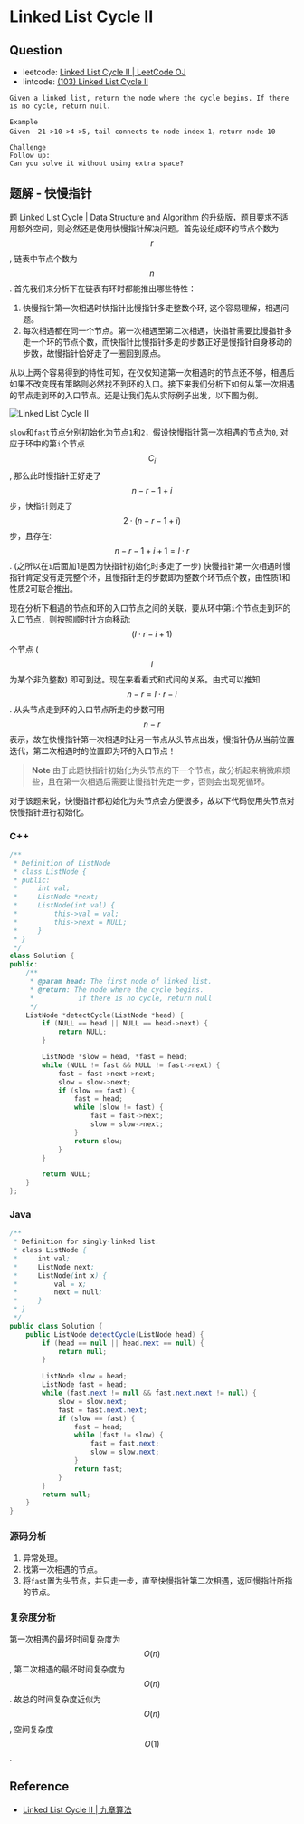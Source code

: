 # Linked List Cycle II

## Question

* leetcode: [Linked List Cycle II \| LeetCode OJ](https://leetcode.com/problems/linked-list-cycle-ii/)
* lintcode: [\(103\) Linked List Cycle II](http://www.lintcode.com/en/problem/linked-list-cycle-ii/)

```text
Given a linked list, return the node where the cycle begins. If there is no cycle, return null.

Example
Given -21->10->4->5, tail connects to node index 1，return node 10

Challenge
Follow up:
Can you solve it without using extra space?
```

## 题解 - 快慢指针

题 [Linked List Cycle \| Data Structure and Algorithm](http://algorithm.yuanbin.me/zh-hans/linked_list/linked_list_cycle.html) 的升级版，题目要求不适用额外空间，则必然还是使用快慢指针解决问题。首先设组成环的节点个数为 $$r$$, 链表中节点个数为 $$n$$. 首先我们来分析下在链表有环时都能推出哪些特性：

1. 快慢指针第一次相遇时快指针比慢指针多走整数个环, 这个容易理解，相遇问题。
2. 每次相遇都在同一个节点。第一次相遇至第二次相遇，快指针需要比慢指针多走一个环的节点个数，而快指针比慢指针多走的步数正好是慢指针自身移动的步数，故慢指针恰好走了一圈回到原点。

从以上两个容易得到的特性可知，在仅仅知道第一次相遇时的节点还不够，相遇后如果不改变既有策略则必然找不到环的入口。接下来我们分析下如何从第一次相遇的节点走到环的入口节点。还是让我们先从实际例子出发，以下图为例。

![Linked List Cycle II](https://github.com/xuanus/coding/tree/f09f25ddc0c56beb8d4ed92fcfb3e81a80f8ab75/shared-files/images/linked_list_cycle_ii.png)

`slow`和`fast`节点分别初始化为节点`1`和`2`，假设快慢指针第一次相遇的节点为`0`, 对应于环中的第`i`个节点 $$C_i$$, 那么此时慢指针正好走了 $$n - r - 1 + i$$ 步，快指针则走了 $$2 \cdot (n - r - 1 + i)$$ 步，且存在: $$n - r - 1 + i + 1= l \cdot r$$. \(之所以在`i`后面加1是因为快指针初始化时多走了一步\) 快慢指针第一次相遇时慢指针肯定没有走完整个环，且慢指针走的步数即为整数个环节点个数，由性质1和性质2可联合推出。

现在分析下相遇的节点和环的入口节点之间的关联，要从环中第`i`个节点走到环的入口节点，则按照顺时针方向移动: $$(l \cdot r - i + 1)$$ 个节点 \($$l$$ 为某个非负整数\) 即可到达。现在来看看式和式间的关系。由式可以推知 $$n - r = l \cdot r - i$$. 从头节点走到环的入口节点所走的步数可用 $$n - r$$ 表示，故在快慢指针第一次相遇时让另一节点从头节点出发，慢指针仍从当前位置迭代，第二次相遇时的位置即为环的入口节点！

> **Note** 由于此题快指针初始化为头节点的下一个节点，故分析起来稍微麻烦些，且在第一次相遇后需要让慢指针先走一步，否则会出现死循环。

对于该题来说，快慢指针都初始化为头节点会方便很多，故以下代码使用头节点对快慢指针进行初始化。

### C++

```cpp
/**
 * Definition of ListNode
 * class ListNode {
 * public:
 *     int val;
 *     ListNode *next;
 *     ListNode(int val) {
 *         this->val = val;
 *         this->next = NULL;
 *     }
 * }
 */
class Solution {
public:
    /**
     * @param head: The first node of linked list.
     * @return: The node where the cycle begins.
     *           if there is no cycle, return null
     */
    ListNode *detectCycle(ListNode *head) {
        if (NULL == head || NULL == head->next) {
            return NULL;
        }

        ListNode *slow = head, *fast = head;
        while (NULL != fast && NULL != fast->next) {
            fast = fast->next->next;
            slow = slow->next;
            if (slow == fast) {
                fast = head;
                while (slow != fast) {
                    fast = fast->next;
                    slow = slow->next;
                }
                return slow;
            }
        }

        return NULL;
    }
};
```

### Java

```java
/**
 * Definition for singly-linked list.
 * class ListNode {
 *     int val;
 *     ListNode next;
 *     ListNode(int x) {
 *         val = x;
 *         next = null;
 *     }
 * }
 */
public class Solution {
    public ListNode detectCycle(ListNode head) {
        if (head == null || head.next == null) {
            return null;
        }

        ListNode slow = head;
        ListNode fast = head;
        while (fast.next != null && fast.next.next != null) {
            slow = slow.next;
            fast = fast.next.next;
            if (slow == fast) {
                fast = head;
                while (fast != slow) {
                    fast = fast.next;
                    slow = slow.next;
                }
                return fast;
            }
        }
        return null;
    }
}
```

### 源码分析

1. 异常处理。
2. 找第一次相遇的节点。
3. 将`fast`置为头节点，并只走一步，直至快慢指针第二次相遇，返回慢指针所指的节点。

### 复杂度分析

第一次相遇的最坏时间复杂度为 $$O(n)$$, 第二次相遇的最坏时间复杂度为 $$O(n)$$. 故总的时间复杂度近似为 $$O(n)$$, 空间复杂度 $$O(1)$$.

## Reference

* [Linked List Cycle II \| 九章算法](http://www.jiuzhang.com/solutions/linked-list-cycle-ii/)

